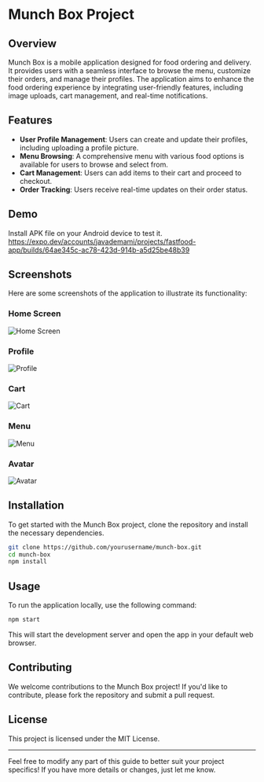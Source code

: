 
# Munch Box Project

## Overview

Munch Box is a mobile application designed for food ordering and delivery. It provides users with a seamless interface to browse the menu, customize their orders, and manage their profiles. The application aims to enhance the food ordering experience by integrating user-friendly features, including image uploads, cart management, and real-time notifications.

## Features

- **User Profile Management**: Users can create and update their profiles, including uploading a profile picture.
- **Menu Browsing**: A comprehensive menu with various food options is available for users to browse and select from.
- **Cart Management**: Users can add items to their cart and proceed to checkout.
- **Order Tracking**: Users receive real-time updates on their order status.

## Demo
Install APK file on your Android device to test it.
https://expo.dev/accounts/javademami/projects/fastfood-app/builds/64ae345c-ac78-423d-914b-a5d25be48b39

## Screenshots

Here are some screenshots of the application to illustrate its functionality:

### Home Screen

![Home Screen](./assets/Homescreen.jpg)

### Profile

![Profile](./assets/profile.jpg)

### Cart

![Cart](./assets/cart.jpg)

### Menu

![Menu](./assets/Menu.jpg)

### Avatar

![Avatar](./assets/avatar.jpg)


## Installation

To get started with the Munch Box project, clone the repository and install the necessary dependencies.

```bash
git clone https://github.com/yourusername/munch-box.git
cd munch-box
npm install
```

## Usage

To run the application locally, use the following command:

```bash
npm start
```

This will start the development server and open the app in your default web browser.

## Contributing

We welcome contributions to the Munch Box project! If you'd like to contribute, please fork the repository and submit a pull request.

## License

This project is licensed under the MIT License.

---

Feel free to modify any part of this guide to better suit your project specifics! If you have more details or changes, just let me know.
